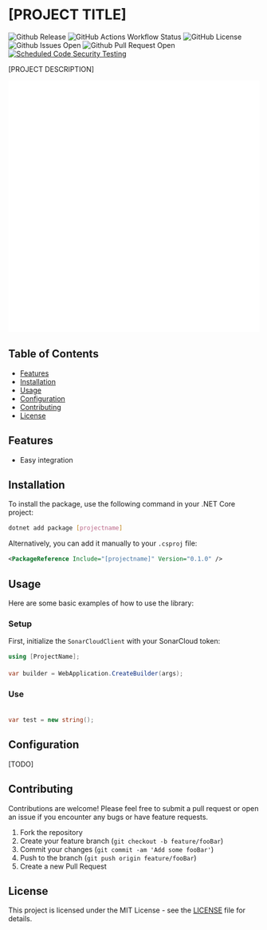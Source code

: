 # [PROJECT TITLE]

![Github Release](https://img.shields.io/github/v/release/pmdevers/nuget-package-template) 
![GitHub Actions Workflow Status](https://img.shields.io/github/actions/workflow/status/pmdevers/nuget-package-template/.github%2Fworkflows%2Fbuild-publish.yml) 
![GitHub License](https://img.shields.io/github/license/pmdevers/nuget-package-template) 
![Github Issues Open](https://img.shields.io/github/issues/pmdevers/nuget-package-template) 
![Github Pull Request Open](https://img.shields.io/github/issues-pr/pmdevers/nuget-package-template) 
[![Scheduled Code Security Testing](https://github.com/pmdevers/nuget-package-template/actions/workflows/security-analysis.yml/badge.svg?event=schedule)](https://github.com/pmdevers/nuget-package-template/actions/workflows/security-analysis.yml)


[PROJECT DESCRIPTION]

![Alt text](/assets/logo.png "logo")

## Table of Contents

- [Features](#features)
- [Installation](#installation)
- [Usage](#usage)
- [Configuration](#configuration)
- [Contributing](#contributing)
- [License](#license)

## Features

- Easy integration

## Installation

To install the package, use the following command in your .NET Core project:

```bash
dotnet add package [projectname]
```

Alternatively, you can add it manually to your `.csproj` file:

```xml
<PackageReference Include="[projectname]" Version="0.1.0" />
```

## Usage

Here are some basic examples of how to use the library:

### Setup

First, initialize the `SonarCloudClient` with your SonarCloud token:

```csharp
using [ProjectName];

var builder = WebApplication.CreateBuilder(args);


```

### Use

```csharp

var test = new string();

```

## Configuration

[TODO]

## Contributing

Contributions are welcome! Please feel free to submit a pull request or open an issue if you encounter any bugs or have feature requests.

1. Fork the repository
2. Create your feature branch (`git checkout -b feature/fooBar`)
3. Commit your changes (`git commit -am 'Add some fooBar'`)
4. Push to the branch (`git push origin feature/fooBar`)
5. Create a new Pull Request

## License

This project is licensed under the MIT License - see the [LICENSE](LICENSE) file for details.
